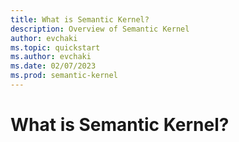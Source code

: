 ```yaml
---
title: What is Semantic Kernel?
description: Overview of Semantic Kernel
author: evchaki
ms.topic: quickstart
ms.author: evchaki
ms.date: 02/07/2023
ms.prod: semantic-kernel
---
```

# What is Semantic Kernel?
